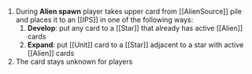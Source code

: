 1. During **Alien spawn** player takes upper card from [[AlienSource]] pile and places it to an [[IPS]] in one of the following ways:
	1. **Develop**: put any card to a [[Star]] that already has active [[Alien]] cards
	2. **Expand**: put [[Unit]] card to a [[Star]] adjacent to a star with active [[Alien]] cards
2. The card stays unknown for players
